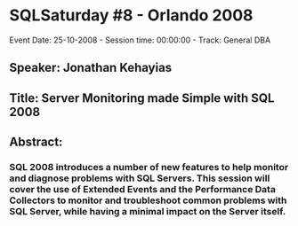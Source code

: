 # SQLSaturday #8 - Orlando 2008
Event Date: 25-10-2008 - Session time: 00:00:00 - Track: General DBA
## Speaker: Jonathan Kehayias
## Title: Server Monitoring made Simple with SQL 2008
## Abstract:
### SQL 2008 introduces a number of new features to help monitor and diagnose problems with SQL Servers.  This session will cover the use of Extended Events and the Performance Data Collectors to monitor and troubleshoot common problems with SQL Server, while having a minimal impact on the Server itself.
